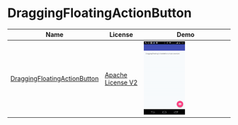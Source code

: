 DraggingFloatingActionButton
======================
Name | License | Demo
--- | --- | ---
[DraggingFloatingActionButton](https://github.com/djamaafilho/DraggingFloatingActionButton) | [Apache License V2](https://www.apache.org/licenses/LICENSE-2.0) | <img src="demo.gif" width="49%">
